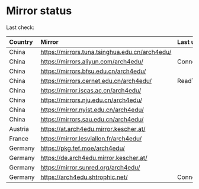 <script src="./time.js"></script>
# Mirror status
Last check: <script type="text/javascript">localize(1760369107.7910352);</script>

|Country|Mirror|Last update|
|:------|:-----|:----------|
|China|https://mirrors.tuna.tsinghua.edu.cn/arch4edu/|<script type="text/javascript">localize(1760338261);</script>|
|China|https://mirrors.aliyun.com/arch4edu/|ConnectionError|
|China|https://mirrors.bfsu.edu.cn/arch4edu/|<script type="text/javascript">localize(1760338261);</script>|
|China|https://mirrors.cernet.edu.cn/arch4edu/|ReadTimeout|
|China|https://mirror.iscas.ac.cn/arch4edu/|<script type="text/javascript">localize(1760338261);</script>|
|China|https://mirrors.nju.edu.cn/arch4edu/|<script type="text/javascript">localize(1760294415);</script>|
|China|https://mirror.nyist.edu.cn/arch4edu/|<script type="text/javascript">localize(1760338261);</script>|
|China|https://mirrors.sau.edu.cn/arch4edu/|<script type="text/javascript">localize(1756795646);</script>|
|Austria|https://at.arch4edu.mirror.kescher.at/|<script type="text/javascript">localize(1760338261);</script>|
|France|https://mirror.lesviallon.fr/arch4edu/|<script type="text/javascript">localize(1760338261);</script>|
|Germany|https://pkg.fef.moe/arch4edu/|<script type="text/javascript">localize(1760338261);</script>|
|Germany|https://de.arch4edu.mirror.kescher.at/|<script type="text/javascript">localize(1760338261);</script>|
|Germany|https://mirror.sunred.org/arch4edu/|<script type="text/javascript">localize(1760338261);</script>|
|Germany|https://arch4edu.shtrophic.net/|ConnectionError|

<script src="./tablefilter/tablefilter.js"></script>
<script src="./table.js"></script>